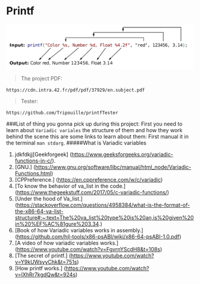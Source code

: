# Printf
![image](image/printf.png)
> The project PDF:
```
https://cdn.intra.42.fr/pdf/pdf/37929/en.subject.pdf
```
> Tester:
```
https://github.com/Tripouille/printfTester
```
###List of thing you gonna pick up during this project:
First you need to learn about `Variadic variales` the structure of them and how they work behind the scene this are some links to learn about them:
First manual it in the terminal `man stdarg`.
#####What is Variadic variables 
1. jdkfdkjj[Geekforgeek] (https://www.geeksforgeeks.org/variadic-functions-in-c/).
2. [GNU.] (https://www.gnu.org/software/libc/manual/html_node/Variadic-Functions.html)
3. [CPPreference.] (https://en.cppreference.com/w/c/variadic)
4. [To know the behavior of va_list in the code.] (https://www.thegeekstuff.com/2017/05/c-variadic-functions/)
5. [Under the hood of Va_list.] (https://stackoverflow.com/questions/4958384/what-is-the-format-of-the-x86-64-va-list-structure#:~:text=The%20va_list%20type%20is%20an,is%20given%20in%20%EF%AC%81gure%203.34.)
6. [Book of how Variadic variables works in assembly.] (https://github.com/hjl-tools/x86-psABI/wiki/x86-64-psABI-1.0.pdf)
7. [A video of how variadic variables works.] (https://www.youtube.com/watch?v=FgvrnYScdH8&t=108s)
8. [The secret of printf.] (https://www.youtube.com/watch?v=Y9kUWsyyChk&t=751s)
9. [How printf works.] (https://www.youtube.com/watch?v=lXhRr7kgdQw&t=924s)
